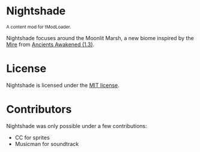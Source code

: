 # Nightshade

<sup>A content mod for tModLoader. </sup>

Nightshade focuses around the Moonlit Marsh, a new biome inspired by the [Mire](https://terrariamods.fandom.com/wiki/Ancients_Awakened/The_Mire) from [Ancients Awakened (1.3)](https://terrariamods.fandom.com/wiki/Ancients_Awakened).

# License
Nightshade is licensed under the [MIT license](https://github.com/tModLoader/tModLoader/blob/master/LICENSE).

# Contributors
Nightshade was only possible under a few contributions:
- CC for sprites
- Musicman for soundtrack


